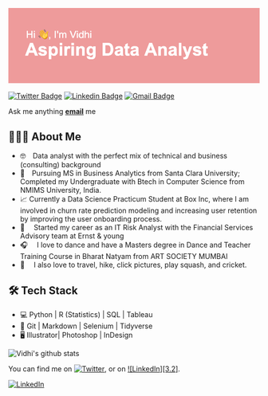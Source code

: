 
![Header](https://github.com/vidhigandhi94/vidhigandhi94/blob/master/header.png "Header")


[![Twitter Badge](https://img.shields.io/badge/-@Harshkhatri24-1ca0f1?style=flat-square&labelColor=1ca0f1&logo=twitter&logoColor=white&link=https://twitter.com/vidhigandhi4)](https://twitter.com/vidhigandhi4) 
[![Linkedin Badge](https://img.shields.io/badge/-harshkumarkhatri-blue?style=flat-square&logo=Linkedin&logoColor=white&link=https://www.linkedin.com/in/vidhigandhi12/)](https://www.linkedin.com/in/vidhigandhi12/) 
[![Gmail Badge](https://img.shields.io/badge/-mailharshkhatri@gmail.com-c14438?style=flat-square&logo=Gmail&logoColor=white&link=mailto:vgandhi@scu.edu)](mailto:vgandhi@scu.edu)


Ask me anything  <a href="mailto:vgandhi@scu.edu"><b>email</b></a> me

## 👨🏻‍💻 About Me

* 🤓 ⠀Data analyst with the perfect mix of technical and business (consulting) background
* 📖 ⠀Pursuing MS in Business Analytics from Santa Clara University; Completed my Undergraduate with Btech in Computer Science from NMIMS University, India.
* 📈 Currently a Data Science Practicum Student at Box Inc, where I am involved in churn rate prediction modeling and increasing user retention by improving the user onboarding process.
* 💼 ⠀ Started my career as an IT Risk Analyst with the Financial Services Advisory team at Ernst & young
* 🎧 ⠀ I love to dance and have a Masters degree in Dance and Teacher Training Course in Bharat Natyam from ART SOCIETY MUMBAI
* 🤖 ⠀ I also love to travel, hike, click pictures, play squash, and cricket.


## 🛠 Tech Stack
* 💻   Python | R (Statistics) | SQL | Tableau 
* 🔧   Git | Markdown | Selenium | Tidyverse
* 🖥   Illustrator| Photoshop | InDesign
<!-- Actual text -->

![Vidhi's github stats](https://github-readme-stats.vercel.app/api?username=vidhigandhi94&hide=["issues"]&show_icons=true)

You can find me on [![Twitter][1.2]][1], or on [![LinkedIn][3.2]][3].

<!-- Icons -->

[1.2]: http://i.imgur.com/wWzX9uB.png (twitter icon without padding)
[2.2]: https://raw.githubusercontent.com/MartinHeinz/MartinHeinz/master/linkedin-3-16.png (LinkedIn icon without padding)

<!-- Links to your social media accounts -->

[1]: https://twitter.com/vidhigandhi4
[3]: https://www.linkedin.com/in/vidhigandhi12/
<a href="https://www.linkedin.com/in/vidhigandhi12/" target="_blank"><img src="https://img.shields.io/badge/LinkedIn-%230077B5.svg?&style=flat-square&logo=linkedin&logoColor=white" alt="LinkedIn"></a>
